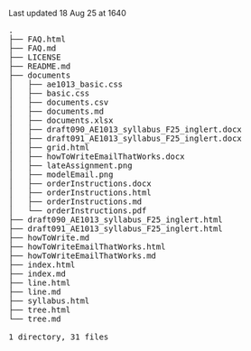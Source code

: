 Last updated 18 Aug 25 at 1640
<pre>
.
├── FAQ.html
├── FAQ.md
├── LICENSE
├── README.md
├── documents
│   ├── ae1013_basic.css
│   ├── basic.css
│   ├── documents.csv
│   ├── documents.md
│   ├── documents.xlsx
│   ├── draft090_AE1013_syllabus_F25_inglert.docx
│   ├── draft091_AE1013_syllabus_F25_inglert.docx
│   ├── grid.html
│   ├── howToWriteEmailThatWorks.docx
│   ├── lateAssignment.png
│   ├── modelEmail.png
│   ├── orderInstructions.docx
│   ├── orderInstructions.html
│   ├── orderInstructions.md
│   └── orderInstructions.pdf
├── draft090_AE1013_syllabus_F25_inglert.html
├── draft091_AE1013_syllabus_F25_inglert.html
├── howToWrite.md
├── howToWriteEmailThatWorks.html
├── howToWriteEmailThatWorks.md
├── index.html
├── index.md
├── line.html
├── line.md
├── syllabus.html
├── tree.html
└── tree.md

1 directory, 31 files
</pre>
